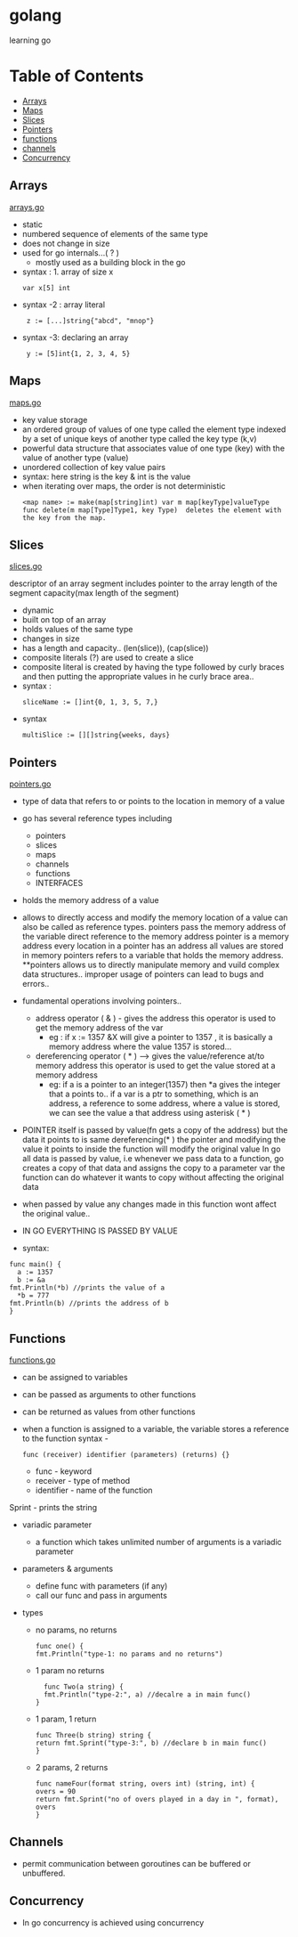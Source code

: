# golang

learning go

# Table of Contents

- [Arrays](#arrays)
- [Maps](#maps)
- [Slices](#slices)
- [Pointers](#pointers)
- [functions](#functions)
- [channels](#channels)
- [Concurrency](#concurrency)

## Arrays

[arrays.go](https://github.com/deepakgudla/golang/blob/main/arrays.go)

- static
- numbered sequence of elements of the same type
- does not change in size
- used for go internals...( ? )
  - mostly used as a building block in the go
- syntax : 1. array of size x
  ```golang
  var x[5] int
  ```
- syntax -2 : array literal
  ```golang
   z := [...]string{"abcd", "mnop"}
  ```
- syntax -3: declaring an array
  ```golang
   y := [5]int{1, 2, 3, 4, 5}
  ```

## Maps

[maps.go](https://github.com/deepakgudla/golang/blob/main/maps.go)

- key value storage
- an ordered group of values of one type called the element type indexed by a set of unique keys of another type called the key type (k,v)
- powerful data structure that associates value of one type (key) with the value of another type (value)
- unordered collection of key value pairs
- syntax: here string is the key & int is the value
- when iterating over maps, the order is not deterministic
  ```golang
  <map name> := make(map[string]int) var m map[keyType]valueType
  func delete(m map[Type]Type1, key Type)  deletes the element with the key from the map.
  ``` 

## Slices

[slices.go](https://github.com/deepakgudla/golang/blob/main/slices.go)

descriptor of an array segment
includes pointer to the array
length of the segment
capacity(max length of the segment)

- dynamic
- built on top of an array
- holds values of the same type
- changes in size
- has a length and capacity.. (len(slice)), (cap(slice)) 
- composite literals (?) are used to create a slice
- composite literal is created by having the type followed by curly braces and then putting the appropriate values in he curly brace area..
- syntax :
  ```golang
  sliceName := []int{0, 1, 3, 5, 7,}
  ```
- syntax
  ```golang
  multiSlice := [][]string{weeks, days}
  ```

## Pointers

[pointers.go](https://github.com/deepakgudla/golang/blob/main/pointers.go)

- type of data that refers to or points to the location in memory of a value
- go has several reference types including

  - pointers
  - slices
  - maps
  - channels
  - functions
  - INTERFACES

- holds the memory address of a value
- allows to directly access and modify the memory location of a value
  can also be called as reference types.
  pointers pass the memory address of the variable
  direct reference to the memory address
  pointer is a memory address
  every location in a pointer has an address
  all values are stored in memory
  pointers refers to a variable that holds the memory address.
  \*\*pointers allows us to directly manipulate memory and vuild complex data structures..
  improper usage of pointers can lead to bugs and errors..

* fundamental operations involving pointers..
  - address operator ( & ) - gives the address
    this operator is used to get the memory address of the var
    - eg : if x := 1357 &X will give a pointer to 1357 , it is basically a memory address where the value 1357 is stored...
  - dereferencing operator ( \* ) --> gives the value/reference at/to memory address
    this operator is used to get the value stored at a memory address
    - eg: if a is a pointer to an integer(1357) then \*a gives the integer that a points to..
      if a var is a ptr to something, which is an address, a reference to some address,
      where a value is stored, we can see the value a that address using asterisk ( \* )
* POINTER itself is passed by value(fn gets a copy of the address) but the data it points to is same
  dereferencing(\* ) the pointer and modifying the value it points to inside the function will modify the original value
  In go all data is passed by value, i.e whenever we pass data to a function,
  go creates a copy of that data and assigns the copy to a parameter var
  the function can do whatever it wants to copy without affecting the original data
* when passed by value any changes made in this function wont affect the original value..

* IN GO EVERYTHING IS PASSED BY VALUE
* syntax:

```golang
func main() {
  a := 1357
  b := &a
fmt.Println(*b) //prints the value of a
  *b = 777
fmt.Println(b) //prints the address of b
}
```

## Functions

[functions.go](https://github.com/deepakgudla/golang/blob/main/functions.go)

- can be assigned to variables
- can be passed as arguments to other functions
- can be returned as values from other functions
- when a function is assigned to a variable, the variable stores a reference to the function
  syntax -

  ```golang
  func (receiver) identifier (parameters) (returns) {}
  ```

  - func - keyword
  - receiver - type of method
  - identifier - name of the function

Sprint - prints the string

- variadic parameter

  - a function which takes unlimited number of arguments is a variadic parameter

- parameters & arguments
  - define func with parameters (if any)
  - call our func and pass in arguments
- types

  - no params, no returns
    ```golang
    func one() {
    fmt.Println("type-1: no params and no returns")
    ```
  - 1 param no returns
    ```golang
      func Two(a string) {
      fmt.Println("type-2:", a) //decalre a in main func()
    }
    ```
  - 1 param, 1 return
    ```golang
    func Three(b string) string {
    return fmt.Sprint("type-3:", b) //declare b in main func()
    }
    ```
  - 2 params, 2 returns

    ```golang
    func nameFour(format string, overs int) (string, int) {
    overs = 90
    return fmt.Sprint("no of overs played in a day in ", format), overs
    }
    ```
    
## Channels
- permit communication between goroutines can be buffered or unbuffered.

## Concurrency
- In go concurrency is achieved using concurrency
